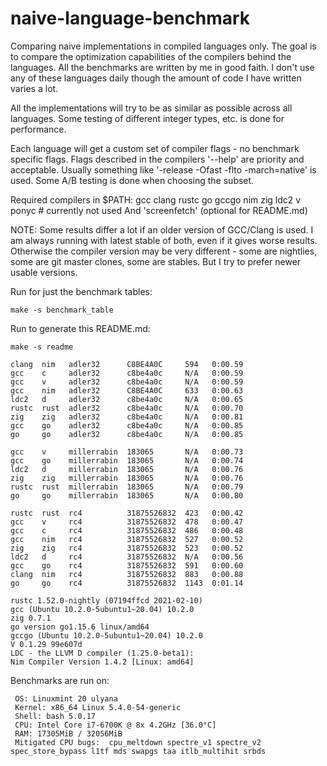 # naive-language-benchmark

Comparing naive implementations in compiled languages only. The goal is to compare the optimization capabilities of the compilers behind the languages.
All the benchmarks are written by me in good faith. I don't use any of these languages daily though the amount of code I have written varies a lot.

All the implementations will try to be as similar as possible across all languages. Some testing of different integer types, etc. is done for performance.

Each language will get a custom set of compiler flags - no benchmark specific flags. Flags described in the compilers '--help' are priority and acceptable.
Usually something like '-release -Ofast -flto -march=native' is used. Some A/B testing is done when choosing the subset.

Required compilers in $PATH:
	gcc
	clang
	rustc
	go
	gccgo
	nim
	zig
	ldc2
	v
	ponyc  # currently not used
And 'screenfetch' (optional for README.md)

NOTE: Some results differ a lot if an older version of GCC/Clang is used. I am always running with latest stable of both, even if it gives worse results.
Otherwise the compiler version may be very different - some are nightlies, some are git master clones, some are stables. But I try to prefer newer usable
versions.

Run for just the benchmark tables:
```
make -s benchmark_table
```

Run to generate this README.md:
```
make -s readme
```

```
clang  nim   adler32      C8BE4A0C     594   0:00.59
gcc    c     adler32      c8be4a0c     N/A   0:00.59
gcc    v     adler32      c8be4a0c     N/A   0:00.59
gcc    nim   adler32      C8BE4A0C     633   0:00.63
ldc2   d     adler32      c8be4a0c     N/A   0:00.65
rustc  rust  adler32      c8be4a0c     N/A   0:00.70
zig    zig   adler32      c8be4a0c     N/A   0:00.81
gcc    go    adler32      c8be4a0c     N/A   0:00.85
go     go    adler32      c8be4a0c     N/A   0:00.85

gcc    v     millerrabin  183065       N/A   0:00.73
gcc    go    millerrabin  183065       N/A   0:00.74
ldc2   d     millerrabin  183065       N/A   0:00.76
zig    zig   millerrabin  183065       N/A   0:00.76
rustc  rust  millerrabin  183065       N/A   0:00.79
go     go    millerrabin  183065       N/A   0:00.80

rustc  rust  rc4          31875526832  423   0:00.42
gcc    v     rc4          31875526832  478   0:00.47
gcc    c     rc4          31875526832  486   0:00.48
gcc    nim   rc4          31875526832  527   0:00.52
zig    zig   rc4          31875526832  523   0:00.52
ldc2   d     rc4          31875526832  N/A   0:00.56
gcc    go    rc4          31875526832  591   0:00.60
clang  nim   rc4          31875526832  883   0:00.88
go     go    rc4          31875526832  1143  0:01.14
```
```
rustc 1.52.0-nightly (07194ffcd 2021-02-10)
gcc (Ubuntu 10.2.0-5ubuntu1~20.04) 10.2.0
zig 0.7.1
go version go1.15.6 linux/amd64
gccgo (Ubuntu 10.2.0-5ubuntu1~20.04) 10.2.0
V 0.1.29 99e607d
LDC - the LLVM D compiler (1.25.0-beta1):
Nim Compiler Version 1.4.2 [Linux: amd64]
```
Benchmarks are run on:
```
 OS: Linuxmint 20 ulyana
 Kernel: x86_64 Linux 5.4.0-54-generic
 Shell: bash 5.0.17
 CPU: Intel Core i7-6700K @ 8x 4.2GHz [36.0°C]
 RAM: 17305MiB / 32056MiB
 Mitigated CPU bugs:  cpu_meltdown spectre_v1 spectre_v2 spec_store_bypass l1tf mds swapgs taa itlb_multihit srbds
```

